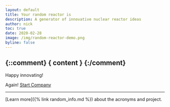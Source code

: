 ```yaml
---
layout: default
title: Your random reactor is
description: A generator of innovative nuclear reactor ideas
author: nick
toc: true
date: 2020-02-28
image: /img/random-reactor-demo.png
byline: false
---
```

<div class="row">
<div class="col-md-8" markdown="1">


<h2>
{::comment} { content } {:/comment}
</h2>

Happy innovating!


<a onClick="history.go(0);" class="btn btn-success m-2" role="button"> 
    <i class="fas fa-redo-alt"></i>Again!
</a>
<a 
    href="https://onestop.delaware.gov/Start_Account" class="btn btn-success m-2" role="button"> 
<i class="fas fa-hand-holding-usd"></i>
Start Company
</a>


<hr/>

[Learn more]({% link random_info.md %}) about the acronyms and project.


</div>
</div>

